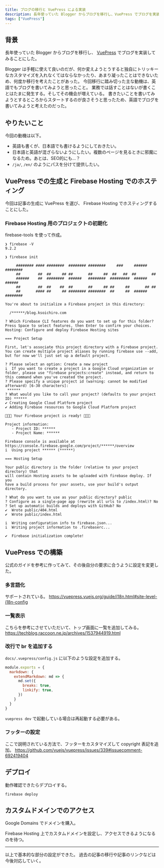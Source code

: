 ```yaml
---
title: ブログの移行と VuePress による実装
description: 長年使っていた Blogger からブログを移行し、VuePress でブログを実装してみることにした。
tags: ["VuePress"]
---
```

## 背景

長年使っていた Blogger からブログを移行し、 [VuePress](https://vuepress.vuejs.org/) でブログを実装してみることにした。

Blogger は手軽に使えて良いのだが、何か変えようとうすると独自にトリッキーなカスタマイズを入れなくてはならなかったり、あまり凝ったことはできないため、何度か移行を考えたことがあった。
今回移行に踏み切った主な動機は、英語でもブログを書いてみようと思ったこと。
業務では話すことはないが書くことはたまに発生する。そしてその機会が増えている。
書きたいことを書いてみようとするところからスタートするのが良さそうと思ったため、英語でブログを書いてみようと考えたのだった。

## やりたいこと

今回の動機は以下。

- 英語も書くが、日本語でも書けるようにしておきたい。
- 日本語と英語が混ざらないようにしたい。複数のページを見るときに邪魔になるため。あとは、SEO的にも...？
- `/ja/`, `/en/` のようにパスを分けて提供したい。

## VuePress での生成と Firebase Hosting でのホスティング

今回は記事の生成に VuePress を選び、 Firebase Hosting でホスティングすることにした。

### Firebase Hosting 用のプロジェクトの初期化

firebase-tools を使って作成。

```
❯ firebase -V
9.2.2

❯ firebase init

     ######## #### ########  ######## ########     ###     ######  ########
     ##        ##  ##     ## ##       ##     ##  ##   ##  ##       ##
     ######    ##  ########  ######   ########  #########  ######  ######
     ##        ##  ##    ##  ##       ##     ## ##     ##       ## ##
     ##       #### ##     ## ######## ########  ##     ##  ######  ########

You're about to initialize a Firebase project in this directory:

  /******/blog.ksoichiro.com

? Which Firebase CLI features do you want to set up for this folder? Press Space to select features, then Enter to confirm your choices. Hosting: Configure and deploy Firebase Hosting sites

=== Project Setup

First, let's associate this project directory with a Firebase project.
You can create multiple project aliases by running firebase use --add,
but for now we'll just set up a default project.

? Please select an option: Create a new project
i  If you want to create a project in a Google Cloud organization or folder, please use "firebase projects:create" instead, and return to this command when you've created the project.
? Please specify a unique project id (warning: cannot be modified afterward) [6-30 characters]:
 ******
? What would you like to call your project? (defaults to your project ID) ******
✔ Creating Google Cloud Platform project
✔ Adding Firebase resources to Google Cloud Platform project

🎉🎉🎉 Your Firebase project is ready! 🎉🎉🎉

Project information:
   - Project ID: ******
   - Project Name: ******

Firebase console is available at
https://console.firebase.google.com/project/******/overview
i  Using project ****** (******)

=== Hosting Setup

Your public directory is the folder (relative to your project directory) that
will contain Hosting assets to be uploaded with firebase deploy. If you
have a build process for your assets, use your build's output directory.

? What do you want to use as your public directory? public
? Configure as a single-page app (rewrite all urls to /index.html)? No
? Set up automatic builds and deploys with GitHub? No
✔  Wrote public/404.html
✔  Wrote public/index.html

i  Writing configuration info to firebase.json...
i  Writing project information to .firebaserc...

✔  Firebase initialization complete!
```

## VuePress での構築

公式のガイドを参考に作ってみて、その後自分の要求に合うように設定を変更した。

### 多言語化

サポートされている。
https://vuepress.vuejs.org/guide/i18n.html#site-level-i18n-config

### 一覧表示

こちらを参考にさせていただいて、トップ画面に一覧を追加してみる。
https://techblog.raccoon.ne.jp/archives/1537944919.html

### 改行で br を追加する

`docs/.vuepress/config.js` に以下のような設定を追加する。

```javascript
module.exports = {
  markdown: {
    extendMarkdown: md => {
      md.set({
        breaks: true,
        linkify: true,
      })
    }
  }
}
```

`vuepress dev` で起動している場合は再起動する必要がある。

### フッターの設定

ここで説明されている方法で、フッターをカスタマイズして copyright 表記を追加。
https://github.com/vuejs/vuepress/issues/339#issuecomment-692419404

## デプロイ

動作確認できたらデプロイする。

```
firebase deploy
```

## カスタムドメインでのアクセス

Google Domains でドメインを購入。

Firebase Hosting 上でカスタムドメインを設定し、アクセスできるようになるのを待つ。

---

以上で基本的な部分の設定ができた。
過去の記事の移行や記事のリンクなどは今後対応していく。
